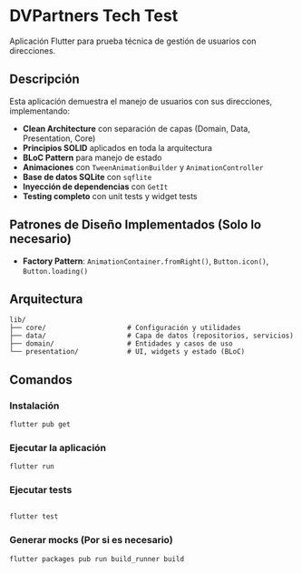 # DVPartners Tech Test

Aplicación Flutter para prueba técnica de gestión de usuarios con direcciones.

## Descripción

Esta aplicación demuestra el manejo de usuarios con sus direcciones, implementando:

- **Clean Architecture** con separación de capas (Domain, Data, Presentation, Core)
- **Principios SOLID** aplicados en toda la arquitectura
- **BLoC Pattern** para manejo de estado
- **Animaciones** con `TweenAnimationBuilder` y `AnimationController`
- **Base de datos SQLite** con `sqflite`
- **Inyección de dependencias** con `GetIt`
- **Testing completo** con unit tests y widget tests

## Patrones de Diseño Implementados (Solo lo necesario)

- **Factory Pattern**: `AnimationContainer.fromRight()`, `Button.icon()`, `Button.loading()`

## Arquitectura

```
lib/
├── core/                    # Configuración y utilidades
├── data/                    # Capa de datos (repositorios, servicios)
├── domain/                  # Entidades y casos de uso
└── presentation/            # UI, widgets y estado (BLoC)

```

## Comandos

### Instalación

```bash
flutter pub get
```

### Ejecutar la aplicación

```bash
flutter run
```

### Ejecutar tests

```bash

flutter test
```

### Generar mocks (Por si es necesario)

```bash
flutter packages pub run build_runner build
```
